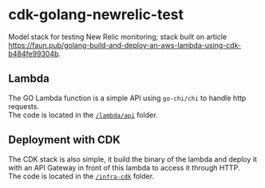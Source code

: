 # cdk-golang-newrelic-test

Model stack for testing New Relic monitoring; stack built on article https://faun.pub/golang-build-and-deploy-an-aws-lambda-using-cdk-b484fe99304b.

## Lambda
The GO Lambda function is a simple API using `go-chi/chi` to handle http requests.  
The code is located in the [`/lambda/api`](/lambda/api) folder.

## Deployment with CDK
The CDK stack is also simple, it build the binary of the lambda and deploy it with an API Gateway in front of this lambda to access it through HTTP.  
The code is located in the [`/infra-cdk`](/infra-cdk) folder.
